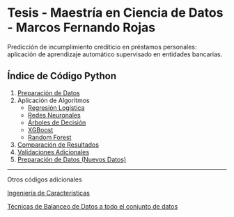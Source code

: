 # Tesis - Maestría en Ciencia de Datos - Marcos Fernando Rojas

Predicción de incumplimiento crediticio en préstamos personales: aplicación de aprendizaje automático supervisado en entidades bancarias.


## Índice de Código Python

1. [Preparación de Datos](./1.%20Tesis%20Maestría%20de%20Ciencia%20de%20Datos%20-%20Preparación%20de%20los%20datos.ipynb)
2. Aplicación de Algoritmos
   - [Regresión Logística](./2.1.%20Tesis%20Maestría%20de%20Ciencia%20de%20Datos%20-%20Regresión%20Logística.ipynb)
   - [Redes Neuronales](./7.%20TESIS%20DE%20INVESTIGACION%20-%20REDES%20NEURONALES.ipynb)
   - [Árboles de Decisión](./5.%20TESIS%20DE%20INVESTIGACION%20-%20ARBOLES%20DE%20DECISION.ipynb)
   - [XGBoost](./8.%20TESIS%20DE%20INVESTIGACION%20-%20XGBOOST.ipynb)
   - [Random Forest](./6.%20TESIS%20DE%20INVESTIGACION%20-%20RANDOM%20FOREST.ipynb)
4. [Comparación de Resultados](./10.%20TESIS%20DE%20INVESTIGACION%20-%20COMPARACIÓN%20DE%20RESULTADOS.ipynb)
5. [Validaciones Adicionales](./12.%20TESIS%20DE%20INVESTIGACION%20-%20VALIDACIONES%20ADICIONALES.ipynb)
6. [Preparación de Datos (Nuevos Datos)](./9.%20TESIS%20DE%20INVESTIGACION%20-%20PREPARACIÓN%20DE%20DATOS%20(NUEVOS%20DATOS).ipynb)
                                                                                                                                                                                                                                                                                                 
---

Otros códigos adicionales 

[Ingeniería de Características](./2.%20TESIS%20DE%20INVESTIGACION%20-%20INGENIERIA%20DE%20CARACTERISTICAS.ipynb)

[Técnicas de Balanceo de Datos a todo el conjunto de datos](./3.%20TESIS%20DE%20INVESTIGACION%20-%20TECNICAS%20DE%20BALANCEO%20DE%20DATOS.ipynb)
